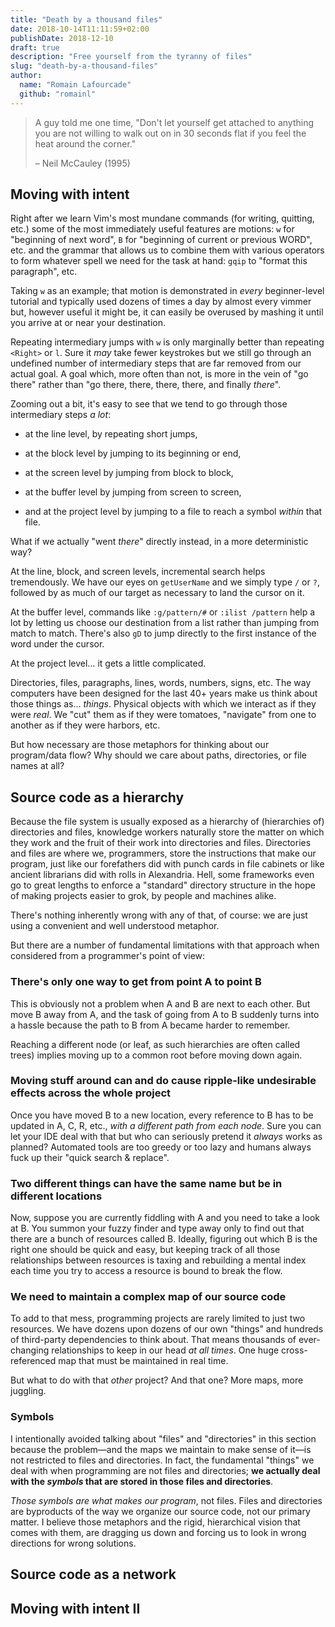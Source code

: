 ```yaml
---
title: "Death by a thousand files"
date: 2018-10-14T11:11:59+02:00
publishDate: 2018-12-10
draft: true
description: "Free yourself from the tyranny of files"
slug: "death-by-a-thousand-files"
author:
  name: "Romain Lafourcade"
  github: "romainl"
---
```



> A guy told me one time, "Don't let yourself get attached to anything you are
> not willing to walk out on in 30 seconds flat if you feel the heat around the
> corner."
>
> – Neil McCauley (1995)

## Moving with intent

Right after we learn Vim's most mundane commands (for writing, quitting, etc.)
some of the most immediately useful features are motions: `w` for "beginning of
next word", `B` for "beginning of current or previous WORD", etc. and the
grammar that allows us to combine them with various operators to form whatever
spell we need for the task at hand: `gqip` to "format this paragraph", etc.

Taking `w` as an example; that motion is demonstrated in *every* beginner-level
tutorial and typically used dozens of times a day by almost every vimmer but,
however useful it might be, it can easily be overused by mashing it until you
arrive at or near your destination.

Repeating intermediary jumps with `w` is only marginally better than repeating
`<Right>` or `l`. Sure it *may* take fewer keystrokes but we still go through
an undefined number of intermediary steps that are far removed from our actual
goal. A goal which, more often than not, is more in the vein of "go there"
rather than "go there, there, there, there, and finally *there*".

Zooming out a bit, it's easy to see that we tend to go through those
intermediary steps *a lot*:

* at the line level, by repeating short jumps,

* at the block level by jumping to its beginning or end,

* at the screen level by jumping from block to block,

* at the buffer level by jumping from screen to screen,

* and at the project level by jumping to a file to reach a symbol *within* that
  file.

What if we actually "went *there*" directly instead, in a more deterministic way?

At the line, block, and screen levels, incremental search helps tremendously.
We have our eyes on `getUserName` and we simply type `/` or `?`, followed by as
much of our target as necessary to land the cursor on it.

At the buffer level, commands like `:g/pattern/#` or `:ilist /pattern` help
a lot by letting us choose our destination from a list rather than jumping from
match to match. There's also `gD` to jump directly to the first instance of the
word under the cursor.

At the project level… it gets a little complicated.

Directories, files, paragraphs, lines, words, numbers, signs, etc. The way
computers have been designed for the last 40+ years make us think about those
things as… *things*. Physical objects with which we interact as if they were
*real*. We "cut" them as if they were tomatoes, "navigate" from one to another
as if they were harbors, etc.

But how necessary are those metaphors for thinking about our program/data flow?
Why should we care about paths, directories, or file names at all?

## Source code as a hierarchy

Because the file system is usually exposed as a hierarchy of (hierarchies of)
directories and files, knowledge workers naturally store the matter on which
they work and the fruit of their work into directories and files.  Directories
and files are where we, programmers, store the instructions that make our
program, just like our forefathers did with punch cards in file cabinets or
like ancient librarians did with rolls in Alexandria. Hell, some frameworks
even go to great lengths to enforce a "standard" directory structure in the
hope of making projects easier to grok, by people and machines alike.

There's nothing inherently wrong with any of that, of course: we are just using
a convenient and well understood metaphor.

But there are a number of fundamental limitations with that approach when
considered from a programmer's point of view:

### There's only one way to get from point A to point B

This is obviously not a problem when A and B are next to each other. 
But move B away from A, and the task of going from A to B suddenly turns
into a hassle because the path to B from A became harder to remember.

Reaching a different node (or leaf, as such hierarchies are often called trees)
implies moving up to a common root before moving down again.

### Moving stuff around can and do cause ripple-like undesirable effects across the whole project

Once you have moved B to a new location, every reference to B has to be updated
in A, C, R, etc., *with a different path from each node*. Sure you can let your
IDE deal with that but who can seriously pretend it *always* works as planned?
Automated tools are too greedy or too lazy and humans always fuck up their
"quick search & replace".

### Two different things can have the same name but be in different locations

Now, suppose you are currently fiddling with A and you need to take a look at
B. You summon your fuzzy finder and type away only to find out that there are
a bunch of resources called B. Ideally, figuring out which B is the right one
should be quick and easy, but keeping track of all those relationships between
resources is taxing and rebuilding a mental index each time you try to access
a resource is bound to break the flow.

### We need to maintain a complex map of our source code

To add to that mess, programming projects are rarely limited to just two
resources. We have dozens upon dozens of our own "things" and hundreds of
third-party dependencies to think about. That means thousands of ever-changing
relationships to keep in our head *at all times*. One huge cross-referenced map
that must be maintained in real time.

But what to do with that *other* project? And that one? More maps, more
juggling.

### Symbols

I intentionally avoided talking about "files" and "directories" in this section
because the problem—and the maps we maintain to make sense of it—is not
restricted to files and directories. In fact, the fundamental "things" we deal
with when programming are not files and directories; **we actually deal with
the *symbols* that are stored in those files and directories**.

*Those symbols are what makes our program*, not files. Files and directories
are byproducts of the way we organize our source code, not our primary matter.
I believe those metaphors and the rigid, hierarchical vision that comes
with them, are dragging us down and forcing us to look in wrong directions for
wrong solutions.

## Source code as a network

## Moving with intent II

[//]: # ( Vim: set spell spelllang=en tw=80: )
